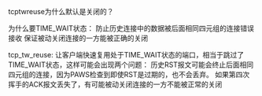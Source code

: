 tcptwreuse为什么默认是关闭的？

为什么要TIME_WAIT状态：
防止历史连接中的数据被后面相同四元组的连接错误接收
保证被动关闭连接的一方能被正确的关闭

tcp_tw_reuse:
让客户端快速复用处于TIME_WAIT状态的端口，相当于跳过了TIME_WAIT状态，这样可能会出现两个问题：
	历史RST报文可能会终止后面相同四元组的连接，因为PAWS检查到即使RST是过期的，也不会丢弃。
	如果第四次挥手的ACK报文丢失了，有可能被动关闭连接的一方不能被正常的关闭